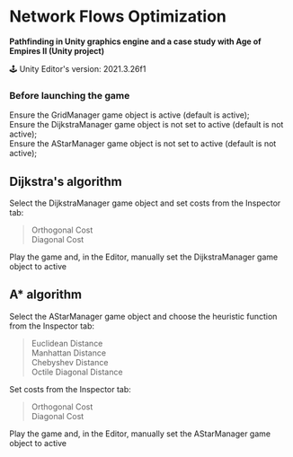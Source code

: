 # Network Flows Optimization
**Pathfinding in Unity graphics engine and a case study with Age of Empires II (Unity project)**

🕹️ Unity Editor's version: 2021.3.26f1

### Before launching the game

Ensure the GridManager game object is active (default is active); \
Ensure the DijkstraManager game object is not set to active (default is not active); \
Ensure the AStarManager game object is not set to active (default is not active);

## Dijkstra's algorithm

Select the DijkstraManager game object and set costs from the Inspector tab: 
 > Orthogonal Cost \
 > Diagonal Cost 

Play the game and, in the Editor, manually set the DijkstraManager game object to active

## A* algorithm

Select the AStarManager game object and choose the heuristic function from the Inspector tab:

 > Euclidean Distance \
 > Manhattan Distance \
 > Chebyshev Distance \
 > Octile Diagonal Distance

Set costs from the Inspector tab: 
 > Orthogonal Cost \
 > Diagonal Cost 

Play the game and, in the Editor, manually set the AStarManager game object to active

